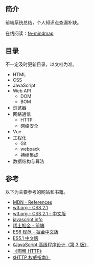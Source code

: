 ## 简介

前端系统总结，个人知识点查漏补缺。

在线阅读：[fe-mindmap](https://maqingbo.github.io/fe-mindmap/)

## 目录

不一定及时更新目录，以文档为准。

- HTML
- CSS
- JavaScript
- Web API
  - DOM
  - BOM
- 浏览器
- 网络通信
  - HTTP
  - 网络安全
- Vue
- 工程化
  - Git
  - webpack
  - 持续集成
- 数据结构与算法

## 参考

以下为主要参考的网站和书籍。

- [MDN - References](https://developer.mozilla.org/zh-CN/docs/Web)
- [w3.org - CSS 2.1](https://www.w3.org/TR/CSS/)
- [w3.org - CSS 2.1 - 中文版](http://www.ayqy.net/doc/css2-1/cover.html)
- [javascript.info](https://zh.javascript.info/)
- [稀土掘金 - 前端](https://juejin.cn/frontend)
- [ES6 规范 - 掘金中文版](https://ecma262.docschina.org/)
- [ES5.1 中文版](https://yanhaijing.com/es5/#0)
- [《JavaScript 高级程序设计（第 3 版》](https://book.douban.com/subject/10546125/)
- [《图解 HTTP》](https://book.douban.com/subject/25863515/)
- [《HTTP 权威指南》](https://book.douban.com/subject/10746113/)
